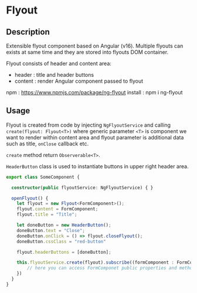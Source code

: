 # Flyout
## Description

Extensible flyout component based on Angular (v16). Multiple flyouts can exists at same time and they are stored into flyouts DOM container. 

Flyout consists of header and content area:

* header : title and header buttons
* content : render Angular component passed to flyout

npm : https://www.npmjs.com/package/ng-flyout
install : npm i ng-flyout

## Usage

Flyout is created from code by injecting `NgFlyoutService` and calling `create(flyout: Flyout<T>)` where generic parameter `<T>` is component we want to render within content area and flyout parameter is additional data such as title, `onClose` callback etc.

`create` method return `Observerable<T>`. 

`HeaderButton` class is used to instantiate buttons in upper right header area.

```ts
export class SomeComponent {

  constructor(public flyoutService: NgFlyoutService) { }

  openFlyout() {
    let flyout = new Flyout<FormComponent>();
    flyout.content = FormComponent;
    flyout.title = "Title";

    let doneButton = new HeaderButton();
    doneButton.text = "Close";
    doneButton.onClick = () => flyout.closeFlyout();
    doneButton.cssClass = "red-button"

    flyout.headerButtons = [doneButton];

    this.flyoutService.create(flyout).subscribe((formComponent : FormComponent) => {
        // here you can access FormComponet public properties and methods
    })
  }
}
```